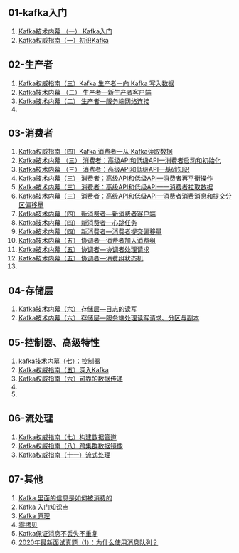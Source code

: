 ## 01-kafka入门

1. [Kafka技术内幕 （一） Kafka入门](https://juejin.cn/post/6906815498684809223)
2. [Kafka权威指南（一）初识Kafka](https://juejin.cn/post/6916485122837626888/)



## 02-生产者

1. [Kafka权威指南（三）Kafka 生产者一向 Kafka 写入数据](https://juejin.cn/post/6916486229496168455/)
2. [Kafka技术内幕 （二） 生产者—新生产者客户端](https://juejin.cn/post/6906828413652615175)
3. [Kafka技术内幕（二） 生产者—服务端网络连接](https://juejin.cn/post/6906831748277993480)
4. []()





## 03-消费者

1. [Kafka权威指南（四）Kafka 消费者一从 Kafka读取数据](https://juejin.cn/post/6916486083790405645/)
2. [Kafka技术内幕 （三） 消费者：高级API和低级API—消费者启动和初始化](https://juejin.cn/post/6913440968301608967/)
3. [Kafka技术内幕 （三） 消费者：高级API和低级API—基础知识](https://juejin.cn/post/6916478695662157832/)
4. [Kafka技术内幕（三） 消费者：高级API和低级API—消费者再平衡操作](https://juejin.cn/post/6916479225843154958/)
5. [Kafka技术内幕（三） 消费者：高级API和低级API——消费者拉取数据](https://juejin.cn/post/6916479741490888717/)
6. [Kafka技术内幕（三） 消费者：高级API和低级API—消费者消费消息和提交分区偏移量](https://juejin.cn/post/6916479976325775367/)
7. [Kafka技术内幕（四） 新消费者—新消费者客户端](https://juejin.cn/post/6916480685540638728/)
8. [Kafka技术内幕（四） 新消费者—心跳任务](https://juejin.cn/post/6916480714389225485/)
9. [Kafka技术内幕（四） 新消费者—消费者提交偏移量](https://juejin.cn/post/6916481360219619336/)
10. [Kafka技术内幕（五） 协调者—消费者加入消费组](https://juejin.cn/post/6916481712578887694/)
11. [Kafka技术内幕（五） 协调者—协调者处理请求](https://juejin.cn/post/6916482201140461575/)
12. [ Kafka技术内幕（五） 协调者—消费组状态机](https://juejin.cn/post/6916482496217481230/)
13. []()



## 04-存储层

1. [Kafka技术内幕（六） 存储层—日志的读写](https://juejin.cn/post/6916482339895771149/)
2. [Kafka技术内幕（六） 存储层—服务端处理读写请求、分区与副本](https://juejin.cn/post/6916482958694023175/)



## 05-控制器、高级特性

1. [kafka技术内幕（七）：控制器](https://juejin.cn/post/6916484103835484173/)
2. [Kafka权威指南（五）深入Kafka](https://juejin.cn/post/6916487168030408711/)
3. [Kafka权威指南（六）可靠的数据传递](https://juejin.cn/post/6916487868026191885/)
4. []()
5. []()



## 06-流处理

1.  [Kafka权威指南（七）构建数据管道](https://juejin.cn/post/6916488286298963982/)
2. [Kafka权威指南（八）跨集群数据镜像](https://juejin.cn/post/6916488640013533191/)
3. [Kafka权威指南（十一）流式处理](https://juejin.cn/post/6916489383579222030/)



## 07-其他

1. [Kafka 里面的信息是如何被消费的](https://juejin.im/post/5e4cd9d96fb9a07cca1de6d7)
2. [Kafka 入门知识点](https://juejin.im/post/5e4ce48cf265da572815c2e2)
3. [Kafka 原理](https://juejin.im/post/5e4ce5046fb9a07cad3b9796)
4. [零拷贝](https://juejin.im/post/5e587644518825490e45642e)
5. [Kafka保证消息不丢失不重复](https://juejin.im/post/5e6f1d0d51882549422ef337)
6. [2020年最新面试真题（1）：为什么使用消息队列？](https://juejin.im/post/5e71c11351882549422ef719)

